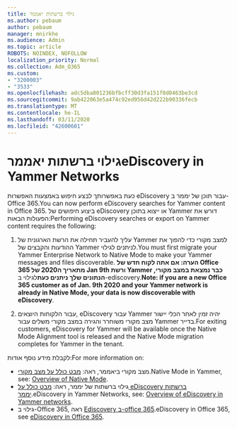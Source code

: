 ```yaml
---
title: גילוי ברשתות יאממר
ms.author: pebaum
author: pebaum
manager: mnirkhe
ms.audience: Admin
ms.topic: article
ROBOTS: NOINDEX, NOFOLLOW
localization_priority: Normal
ms.collection: Adm_O365
ms.custom:
- "3200003"
- "3533"
ms.openlocfilehash: adc5dba801236bfbcff30d3fa151f8d0463be3cd
ms.sourcegitcommit: 9ab422063e5a474c92ed956d42d222b90336fecb
ms.translationtype: MT
ms.contentlocale: he-IL
ms.lasthandoff: 03/11/2020
ms.locfileid: "42600601"
---
```

# <a name="ediscovery-in-yammer-networks"></a><span data-ttu-id="02e59-102">גילוי ברשתות יאממר</span><span class="sxs-lookup"><span data-stu-id="02e59-102">eDiscovery in Yammer Networks</span></span>

<span data-ttu-id="02e59-103">כעת באפשרותך לבצע חיפוש באמצעות האפשרות eDiscovery עבור תוכן של יממר ב-Office 365.</span><span class="sxs-lookup"><span data-stu-id="02e59-103">You can now perform eDiscovery searches for Yammer content in Office 365.</span></span>  <span data-ttu-id="02e59-104">ביצוע חיפושים של eDiscovery או ייצוא בתוכן Yammer דורש את הפעולות הבאות:</span><span class="sxs-lookup"><span data-stu-id="02e59-104">Performing eDiscovery searches or export on Yammer content requires the following:</span></span>

1. <span data-ttu-id="02e59-105">עליך להעביר תחילה את הרשת הארגונית של Yammer למצב מקורי כדי להפוך את ההודעות והקבצים של Yammer לניתנים לגילוי.</span><span class="sxs-lookup"><span data-stu-id="02e59-105">You must first migrate your Yammer Enterprise Network to Native Mode to make your Yammer messages and files discoverable.</span></span> <span data-ttu-id="02e59-106">**הערה: אם אתה לקוח חדש של Office 365 מתאריך ה2020 של Jan 9th ורשת Yammer כבר נמצאת במצב מקורי, הנתונים שלך ניתנים כעת**לגילוי ב-ediscovery.</span><span class="sxs-lookup"><span data-stu-id="02e59-106">**Note: if you are a new Office 365 customer as of Jan. 9th 2020 and your Yammer network is already in Native Mode, your data is now discoverable with eDiscovery**.</span></span>

2. <span data-ttu-id="02e59-107">עבור הלקוחות היוצאים, eDiscovery עבור Yammer יהיה זמין לאחר הכלי יישור מצב מקורי משוחרר והגירה במצב מקורי משלים עבור Yammer בדייר.</span><span class="sxs-lookup"><span data-stu-id="02e59-107">For exiting customers, eDiscovery for Yammer will be available once the Native Mode Alignment tool is released and the Native Mode migration completes for Yammer in the tenant.</span></span>

<span data-ttu-id="02e59-108">לקבלת מידע נוסף אודות:</span><span class="sxs-lookup"><span data-stu-id="02e59-108">For more information on:</span></span>

- <span data-ttu-id="02e59-109">מצב מקורי ביאממר, ראה: [מבט כולל על מצב מקורי](https://docs.microsoft.com/yammer/configure-your-yammer-network/overview-native-mode).</span><span class="sxs-lookup"><span data-stu-id="02e59-109">Native Mode in Yammer, see: [Overview of Native Mode](https://docs.microsoft.com/yammer/configure-your-yammer-network/overview-native-mode).</span></span>
- <span data-ttu-id="02e59-110">גילוי ברשתות של יממר, ראה: [מבט כולל על eDiscovery ברשתות יממר](https://docs.microsoft.com/yammer/manage-security-and-compliance/overview-of-ediscovery).</span><span class="sxs-lookup"><span data-stu-id="02e59-110">eDiscovery in Yammer Networks, see: [Overview of eDiscovery in Yammer networks](https://docs.microsoft.com/yammer/manage-security-and-compliance/overview-of-ediscovery).</span></span>
- <span data-ttu-id="02e59-111">גילוי ב-Office 365, ראה [Ediscovery ב-office 365](https://docs.microsoft.com/microsoft-365/compliance/ediscovery).</span><span class="sxs-lookup"><span data-stu-id="02e59-111">eDiscovery in Office 365, see [eDiscovery in Office 365](https://docs.microsoft.com/microsoft-365/compliance/ediscovery).</span></span>
